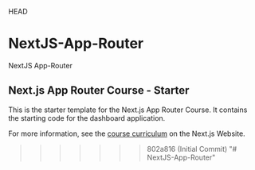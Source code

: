 HEAD
# NextJS-App-Router
NextJS App-Router
## Next.js App Router Course - Starter

This is the starter template for the Next.js App Router Course. It contains the starting code for the dashboard application.

For more information, see the [course curriculum](https://nextjs.org/learn) on the Next.js Website.
>>>>>>> 802a816 (Initial Commit)
"# NextJS-App-Router" 
